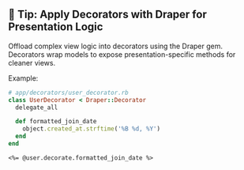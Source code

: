 ## 🧙 Tip: Apply Decorators with Draper for Presentation Logic
Offload complex view logic into decorators using the Draper gem. Decorators wrap models to expose presentation-specific methods for cleaner views.

Example:

```ruby
# app/decorators/user_decorator.rb
class UserDecorator < Draper::Decorator
  delegate_all

  def formatted_join_date
    object.created_at.strftime('%B %d, %Y')
  end
end
```
```erb
<%= @user.decorate.formatted_join_date %>
```
